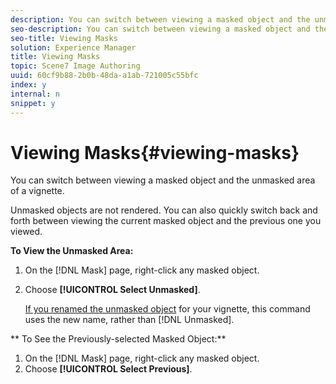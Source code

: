 ```yaml
---
description: You can switch between viewing a masked object and the unmasked area of a vignette.
seo-description: You can switch between viewing a masked object and the unmasked area of a vignette.
seo-title: Viewing Masks
solution: Experience Manager
title: Viewing Masks
topic: Scene7 Image Authoring
uuid: 60cf9b88-2b0b-48da-a1ab-721005c55bfc
index: y
internal: n
snippet: y
---
```


# Viewing Masks{#viewing-masks}

You can switch between viewing a masked object and the unmasked area of a vignette.

Unmasked objects are not rendered. You can also quickly switch back and forth between viewing the current masked object and the previous one you viewed.

**To View the Unmasked Area:** 

1. On the [!DNL Mask] page, right-click any masked object.
1. Choose **[!UICONTROL Select Unmasked]**.

   [If you renamed the unmasked object](../../c-vat-obj-pg/c-vat-abt-obj-pg/c-vat-abt-obj-pg.md#concept-0c58b45999ce4d74aecd09ea0d5c5263) for your vignette, this command uses the new name, rather than [!DNL Unmasked]. 

** To See the Previously-selected Masked Object:**

1. On the [!DNL Mask] page, right-click any masked object. 
1. Choose **[!UICONTROL Select Previous]**.

